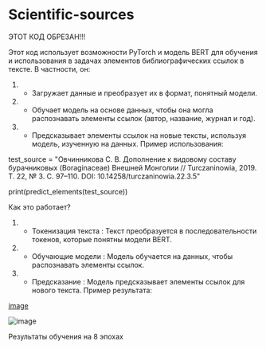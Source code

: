 # Scientific-sources

ЭТОТ КОД ОБРЕЗАН!!!

Этот код использует возможности PyTorch и модель BERT для обучения и использования в задачах элементов библиографических ссылок в тексте. В частности, он:
1) - Загружает данные и преобразует их в формат, понятный модели.
2) - Обучает модель на основе данных, чтобы она могла распознавать элементы ссылок (автор, название, журнал и год).
3) - Предсказывает элементы ссылок на новые тексты, используя модель, изученную на данных.
Пример использования:

test_source = "Овчинникова С. В. Дополнение к видовому составу бурачниковых (Boraginaceae) Внешней Монголии // Turczaninowia, 2019. Т. 22, № 3. С. 97–110. DOI: 10.14258/turczaninowia.22.3.5"

print(predict_elements(test_source))

Как это работает?
1) - Токенизация текста : Текст преобразуется в последовательности токенов, которые понятны модели BERT.
2) - Обучающие модели : Модель обучается на данных, чтобы распознавать элементы ссылок.
3) - Предсказание : Модель предсказывает элементы ссылок для нового текста.
Пример результата:

[image](https://github.com/user-attachments/assets/fa3f043a-9599-4ac2-a6be-a7a358d1134c)


![image](https://github.com/user-attachments/assets/11d044f4-6191-4183-a174-67f3e1207bca)

Результаты обучения на  8 эпохах
